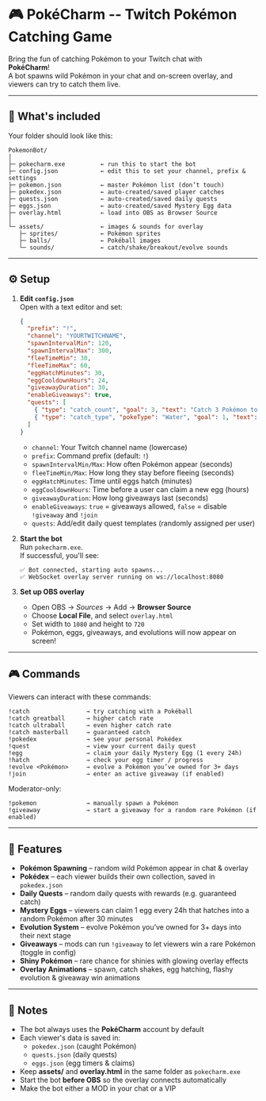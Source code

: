 # 🎮 PokéCharm -- Twitch Pokémon Catching Game

Bring the fun of catching Pokémon to your Twitch chat with  
**PokéCharm**!  
A bot spawns wild Pokémon in your chat and on-screen overlay, and
viewers can try to catch them live.

---

## 📂 What's included

Your folder should look like this:

```
PokemonBot/
│
├─ pokecharm.exe          ← run this to start the bot
├─ config.json            ← edit this to set your channel, prefix & settings
├─ pokemon.json           ← master Pokémon list (don’t touch)
├─ pokedex.json           ← auto-created/saved player catches
├─ quests.json            ← auto-created/saved daily quests
├─ eggs.json              ← auto-created/saved Mystery Egg data
├─ overlay.html           ← load into OBS as Browser Source
│
└─ assets/                ← images & sounds for overlay
   ├─ sprites/            ← Pokémon sprites
   ├─ balls/              ← Pokéball images
   └─ sounds/             ← catch/shake/breakout/evolve sounds
```

---

## ⚙️ Setup

1. **Edit `config.json`**  
   Open with a text editor and set:

   ```json
   {
     "prefix": "!",
     "channel": "YOURTWITCHNAME",
     "spawnIntervalMin": 120,
     "spawnIntervalMax": 300,
     "fleeTimeMin": 30,
     "fleeTimeMax": 60,
     "eggHatchMinutes": 30,
     "eggCooldownHours": 24,
     "giveawayDuration": 30,
     "enableGiveaways": true,
     "quests": [
       { "type": "catch_count", "goal": 3, "text": "Catch 3 Pokémon today" },
       { "type": "catch_type", "pokeType": "Water", "goal": 1, "text": "Catch a Water-type Pokémon" }
     ]
   }
   ```

   - `channel`: Your Twitch channel name (lowercase)  
   - `prefix`: Command prefix (default: `!`)  
   - `spawnIntervalMin/Max`: How often Pokémon appear (seconds)  
   - `fleeTimeMin/Max`: How long they stay before fleeing (seconds)  
   - `eggHatchMinutes`: Time until eggs hatch (minutes)  
   - `eggCooldownHours`: Time before a user can claim a new egg (hours)  
   - `giveawayDuration`: How long giveaways last (seconds)  
   - `enableGiveaways`: `true` = giveaways allowed, `false` = disable `!giveaway` and `!join`  
   - `quests`: Add/edit daily quest templates (randomly assigned per user)  

2. **Start the bot**  
   Run `pokecharm.exe`.  
   If successful, you'll see:

   ```
   ✅ Bot connected, starting auto spawns...
   ✅ WebSocket overlay server running on ws://localhost:8080
   ```

3. **Set up OBS overlay**  
   - Open OBS → *Sources* → Add → **Browser Source**  
   - Choose **Local File**, and select `overlay.html`  
   - Set width to `1080` and height to `720`  
   - Pokémon, eggs, giveaways, and evolutions will now appear on screen!  

---

## 🎮 Commands

Viewers can interact with these commands:

```
!catch                → try catching with a Pokéball
!catch greatball      → higher catch rate
!catch ultraball      → even higher catch rate
!catch masterball     → guaranteed catch
!pokedex              → see your personal Pokédex
!quest                → view your current daily quest
!egg                  → claim your daily Mystery Egg (1 every 24h)
!hatch                → check your egg timer / progress
!evolve <Pokémon>     → evolve a Pokémon you’ve owned for 3+ days
!join                 → enter an active giveaway (if enabled)
```

Moderator-only:

```
!pokemon              → manually spawn a Pokémon
!giveaway             → start a giveaway for a random rare Pokémon (if enabled)
```

---

## 🌟 Features

- **Pokémon Spawning** – random wild Pokémon appear in chat & overlay  
- **Pokédex** – each viewer builds their own collection, saved in `pokedex.json`  
- **Daily Quests** – random daily quests with rewards (e.g. guaranteed catch)  
- **Mystery Eggs** – viewers can claim 1 egg every 24h that hatches into a random Pokémon after 30 minutes  
- **Evolution System** – evolve Pokémon you’ve owned for 3+ days into their next stage  
- **Giveaways** – mods can run `!giveaway` to let viewers win a rare Pokémon (toggle in config)  
- **Shiny Pokémon** – rare chance for shinies with glowing overlay effects  
- **Overlay Animations** – spawn, catch shakes, egg hatching, flashy evolution & giveaway win animations  

---

## 🐾 Notes

- The bot always uses the **PokéCharm** account by default  
- Each viewer's data is saved in:
  - `pokedex.json` (caught Pokémon)  
  - `quests.json` (daily quests)  
  - `eggs.json` (egg timers & claims)  
- Keep **assets/** and **overlay.html** in the same folder as `pokecharm.exe`  
- Start the bot **before OBS** so the overlay connects automatically  
- Make the bot either a MOD in your chat or a VIP  
